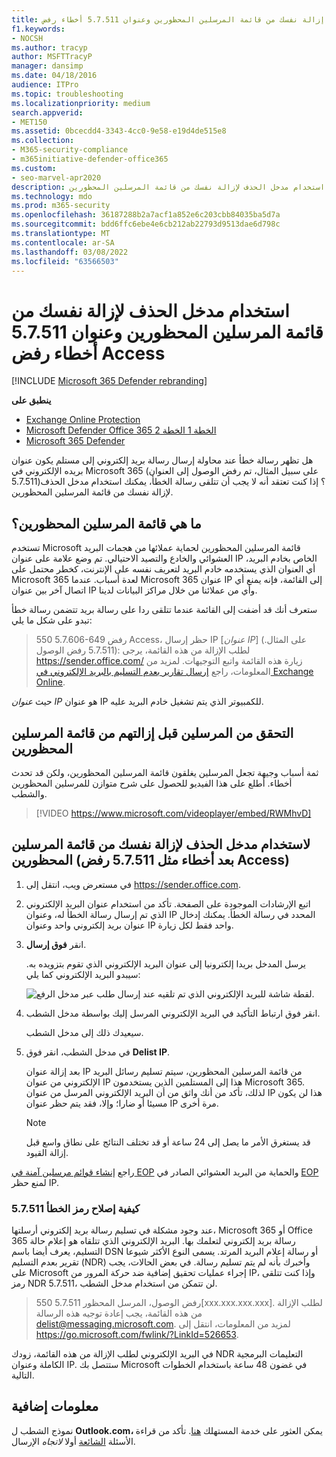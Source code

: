 ```yaml
---
title: إزالة نفسك من قائمة المرسلين المحظورين وعنوان 5.7.511 أخطاء رفض Access
f1.keywords:
- NOCSH
ms.author: tracyp
author: MSFTTracyP
manager: dansimp
ms.date: 04/18/2016
audience: ITPro
ms.topic: troubleshooting
ms.localizationpriority: medium
search.appverid:
- MET150
ms.assetid: 0bcecdd4-3343-4cc0-9e58-e19d4de515e8
ms.collection:
- M365-security-compliance
- m365initiative-defender-office365
ms.custom:
- seo-marvel-apr2020
description: في هذه المقالة، ستتعرف على كيفية استخدام مدخل الحذف لإزالة نفسك من قائمة المرسلين المحظورين Microsoft 365 المحظورين. هذه هي أفضل استجابة لمعالجة الأخطاء التي تم رفضها في Access 5.7.511.
ms.technology: mdo
ms.prod: m365-security
ms.openlocfilehash: 36187288b2a7acf1a852e6c203cbb84035ba5d7a
ms.sourcegitcommit: bdd6ffc6ebe4e6cb212ab22793d9513dae6d798c
ms.translationtype: MT
ms.contentlocale: ar-SA
ms.lasthandoff: 03/08/2022
ms.locfileid: "63566503"
---
```

# <a name="use-the-delist-portal-to-remove-yourself-from-the-blocked-senders-list-and-address-57511-access-denied-errors"></a>استخدام مدخل الحذف لإزالة نفسك من قائمة المرسلين المحظورين وعنوان 5.7.511 أخطاء رفض Access

[!INCLUDE [Microsoft 365 Defender rebranding](../includes/microsoft-defender-for-office.md)]

**ينطبق على**
- [Exchange Online Protection](exchange-online-protection-overview.md)
- [Microsoft Defender Office 365 الخطة 1 الخطة 2](defender-for-office-365.md)
- [Microsoft 365 Defender](../defender/microsoft-365-defender.md)

هل تظهر رسالة خطأ عند محاولة إرسال رسالة بريد إلكتروني إلى مستلم يكون عنوان بريده الإلكتروني في Microsoft 365 (على سبيل المثال، تم رفض الوصول إلى العنوان 5.7.511)؟ إذا كنت تعتقد أنه لا يجب أن تتلقى رسالة الخطأ، يمكنك استخدام مدخل الحذف لإزالة نفسك من قائمة المرسلين المحظورين.

## <a name="what-is-the-blocked-senders-list"></a>ما هي قائمة المرسلين المحظورين؟

تستخدم Microsoft قائمة المرسلين المحظورين لحماية عملائها من هجمات البريد العشوائي والخادع والتصيد الاحتيالي. تم وضع علامة على عنوان IP الخاص بخادم البريد، أي العنوان الذي يستخدمه خادم البريد لتعريف نفسه على الإنترنت، كخطر محتمل على Microsoft 365 لعدة أسباب. عندما Microsoft 365 عنوان IP إلى القائمة، فإنه يمنع أي اتصال آخر بين عنوان IP وأي من عملائنا من خلال مراكز البيانات لدينا.

ستعرف أنك قد أضفت إلى القائمة عندما تتلقى ردا على رسالة بريد تتضمن رسالة خطأ تبدو على شكل ما يلي:

> 550 5.7.606-649 رفض Access، حظر إرسال IP [_عنوان IP_] (على المثال. 5.7.511 رفض الوصول): لطلب الإزالة من هذه القائمة، يرجى <https://sender.office.com/> زيارة هذه القائمة واتبع التوجيهات. لمزيد من المعلومات، راجع [إرسال تقارير بعدم التسليم بالبريد الإلكتروني في Exchange Online](/Exchange/mail-flow-best-practices/non-delivery-reports-in-exchange-online/non-delivery-reports-in-exchange-online).

حيث  _عنوان IP_ هو عنوان IP للكمبيوتر الذي يتم تشغيل خادم البريد عليه.

## <a name="verify-senders-before-removing-them-from-the-blocked-senders-list"></a>التحقق من المرسلين قبل إزالتهم من قائمة المرسلين المحظورين

ثمة أسباب وجيهة تجعل المرسلين يغلقون قائمة المرسلين المحظورين، ولكن قد تحدث أخطاء. أطلع على هذا الفيديو للحصول على شرح متوازن للمرسلين المحظورين والشطب.
<p>

> [!VIDEO https://www.microsoft.com/videoplayer/embed/RWMhvD]


## <a name="to-use-delist-portal-to-remove-yourself-from-the-blocked-senders-list-after-errors-like-57511-access-denied"></a>لاستخدام مدخل الحذف لإزالة نفسك من قائمة المرسلين المحظورين (بعد أخطاء مثل 5.7.511 رفض Access)

1. في مستعرض ويب، انتقل إلى <https://sender.office.com>.

2. اتبع الإرشادات الموجودة على الصفحة. تأكد من استخدام عنوان البريد الإلكتروني الذي تم إرسال رسالة الخطأ له، وعنوان IP المحدد في رسالة الخطأ. يمكنك إدخال عنوان بريد إلكتروني واحد وعنوان IP واحد فقط لكل زيارة.

3. انقر **فوق إرسال**.

    يرسل المدخل بريدا إلكترونيا إلى عنوان البريد الإلكتروني الذي تقوم بتزويده به. سيبدو البريد الإلكتروني كما يلي:

    ![لقطة شاشة للبريد الإلكتروني الذي تم تلقيه عند إرسال طلب عبر مدخل الرفع.](../../media/bf13e4f7-f68c-4e46-baa7-b6ab4cfc13f3.png)

4. انقر فوق ارتباط التأكيد في البريد الإلكتروني المرسل إليك بواسطة مدخل الشطب.

    سيعيدك ذلك إلى مدخل الشطب.

5. في مدخل الشطب، انقر فوق **Delist IP**.

    بعد إزالة عنوان IP من قائمة المرسلين المحظورين، سيتم تسليم رسائل البريد الإلكتروني من عنوان IP هذا إلى المستلمين الذين يستخدمون Microsoft 365. لذلك، تأكد من أنك واثق من أن البريد الإلكتروني المرسل من عنوان IP هذا لن يكون مسيئا أو ضارا؛ وإلا، فقد يتم حظر عنوان IP مرة أخرى.

    > [!NOTE]
    > قد يستغرق الأمر ما يصل إلى 24 ساعة أو قد تختلف النتائج على نطاق واسع قبل إزالة القيود.

راجع [إنشاء قوائم مرسلين آمنة في EOP](create-safe-sender-lists-in-office-365.md) والحماية من البريد العشوائي الصادر في [EOP](outbound-spam-controls.md) لمنع حظر IP.

### <a name="how-do-fix-error-code-57511"></a>كيفية إصلاح رمز الخطأ 5.7.511
 
عند وجود مشكلة في تسليم رسالة بريد إلكتروني أرسلتها، Microsoft 365 أو Office 365 رسالة بريد إلكتروني لتعلمك بها. البريد الإلكتروني الذي تتلقاه هو إعلام حالة التسليم، يعرف أيضا باسم DSN أو رسالة إعلام البريد المرتد. يسمى النوع الأكثر شيوعا تقرير بعدم التسليم (NDR) وأخبرك بأنه لم يتم تسليم رسالة. في بعض الحالات، يجب على Microsoft إجراء عمليات تحقيق إضافية ضد حركة المرور من IP، وإذا كنت تتلقى رمز NDR 5.7.511، لن تتمكن من استخدام مدخل الشطب.
 
>   550 5.7.511 رفض الوصول، المرسل المحظور[xxx.xxx.xxx.xxx]. لطلب الإزالة من هذه القائمة، يجب إعادة توجيه هذه الرسالة delist@messaging.microsoft.com. لمزيد من المعلومات، انتقل إلى https://go.microsoft.com/fwlink/?LinkId=526653. 
 
في البريد الإلكتروني لطلب الإزالة من هذه القائمة، زودك NDR التعليمات البرمجية الكاملة وعنوان IP. ستتصل بك Microsoft في غضون 48 ساعة باستخدام الخطوات التالية. 

## <a name="more-information"></a>معلومات إضافية
  
نموذج الشطب ل **Outlook.com،** يمكن العثور على خدمة المستهلك [هنا](https://support.microsoft.com/supportrequestform/8ad563e3-288e-2a61-8122-3ba03d6b8d75). تأكد من قراءة الأسئلة [الشائعة](https://sendersupport.olc.protection.outlook.com/pm/troubleshooting.aspx) أولا *لاتجاه* الإرسال.
